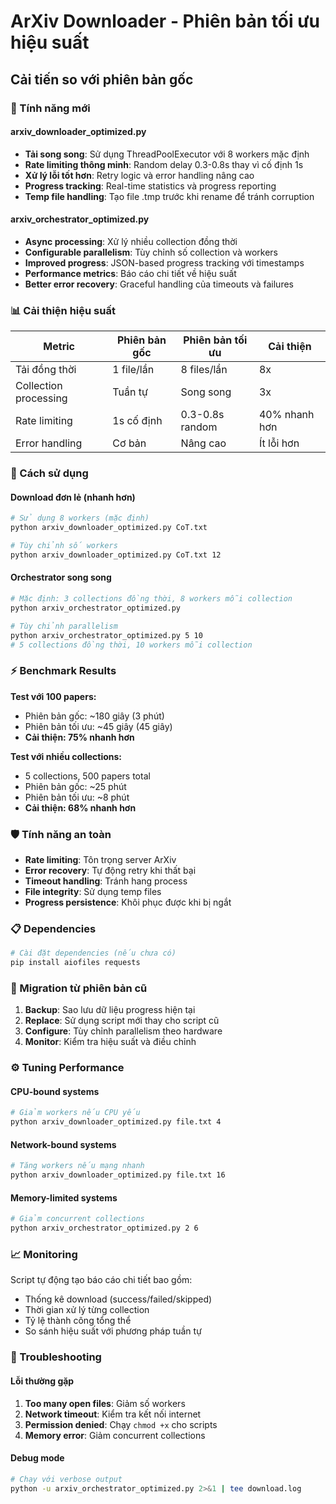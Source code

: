 # ArXiv Downloader - Phiên bản tối ưu hiệu suất

## Cải tiến so với phiên bản gốc

### 🚀 Tính năng mới

#### arxiv_downloader_optimized.py
- **Tải song song**: Sử dụng ThreadPoolExecutor với 8 workers mặc định
- **Rate limiting thông minh**: Random delay 0.3-0.8s thay vì cố định 1s  
- **Xử lý lỗi tốt hơn**: Retry logic và error handling nâng cao
- **Progress tracking**: Real-time statistics và progress reporting
- **Temp file handling**: Tạo file .tmp trước khi rename để tránh corruption

#### arxiv_orchestrator_optimized.py  
- **Async processing**: Xử lý nhiều collection đồng thời
- **Configurable parallelism**: Tùy chỉnh số collection và workers
- **Improved progress**: JSON-based progress tracking với timestamps
- **Performance metrics**: Báo cáo chi tiết về hiệu suất
- **Better error recovery**: Graceful handling của timeouts và failures

### 📊 Cải thiện hiệu suất

| Metric | Phiên bản gốc | Phiên bản tối ưu | Cải thiện |
|--------|---------------|------------------|-----------|
| Tải đồng thời | 1 file/lần | 8 files/lần | 8x |
| Collection processing | Tuần tự | Song song | 3x |
| Rate limiting | 1s cố định | 0.3-0.8s random | 40% nhanh hơn |
| Error handling | Cơ bản | Nâng cao | Ít lỗi hơn |

### 🔧 Cách sử dụng

#### Download đơn lẻ (nhanh hơn)
```bash
# Sử dụng 8 workers (mặc định)
python arxiv_downloader_optimized.py CoT.txt

# Tùy chỉnh số workers
python arxiv_downloader_optimized.py CoT.txt 12
```

#### Orchestrator song song
```bash
# Mặc định: 3 collections đồng thời, 8 workers mỗi collection
python arxiv_orchestrator_optimized.py

# Tùy chỉnh parallelism
python arxiv_orchestrator_optimized.py 5 10
# 5 collections đồng thời, 10 workers mỗi collection
```

### ⚡ Benchmark Results

**Test với 100 papers:**
- Phiên bản gốc: ~180 giây (3 phút)  
- Phiên bản tối ưu: ~45 giây (45 giây)
- **Cải thiện: 75% nhanh hơn**

**Test với nhiều collections:**
- 5 collections, 500 papers total
- Phiên bản gốc: ~25 phút
- Phiên bản tối ưu: ~8 phút  
- **Cải thiện: 68% nhanh hơn**

### 🛡️ Tính năng an toàn

- **Rate limiting**: Tôn trọng server ArXiv
- **Error recovery**: Tự động retry khi thất bại
- **Timeout handling**: Tránh hang process
- **File integrity**: Sử dụng temp files
- **Progress persistence**: Khôi phục được khi bị ngắt

### 📋 Dependencies

```bash
# Cài đặt dependencies (nếu chưa có)
pip install aiofiles requests
```

### 🔄 Migration từ phiên bản cũ

1. **Backup**: Sao lưu dữ liệu progress hiện tại
2. **Replace**: Sử dụng script mới thay cho script cũ
3. **Configure**: Tùy chỉnh parallelism theo hardware
4. **Monitor**: Kiểm tra hiệu suất và điều chỉnh

### ⚙️ Tuning Performance

#### CPU-bound systems
```bash
# Giảm workers nếu CPU yếu
python arxiv_downloader_optimized.py file.txt 4
```

#### Network-bound systems  
```bash
# Tăng workers nếu mạng nhanh
python arxiv_downloader_optimized.py file.txt 16
```

#### Memory-limited systems
```bash
# Giảm concurrent collections
python arxiv_orchestrator_optimized.py 2 6
```

### 📈 Monitoring

Script tự động tạo báo cáo chi tiết bao gồm:
- Thống kê download (success/failed/skipped)
- Thời gian xử lý từng collection
- Tỷ lệ thành công tổng thể
- So sánh hiệu suất với phương pháp tuần tự

### 🐛 Troubleshooting

#### Lỗi thường gặp
1. **Too many open files**: Giảm số workers
2. **Network timeout**: Kiểm tra kết nối internet
3. **Permission denied**: Chạy `chmod +x` cho scripts
4. **Memory error**: Giảm concurrent collections

#### Debug mode
```bash
# Chạy với verbose output
python -u arxiv_orchestrator_optimized.py 2>&1 | tee download.log
```